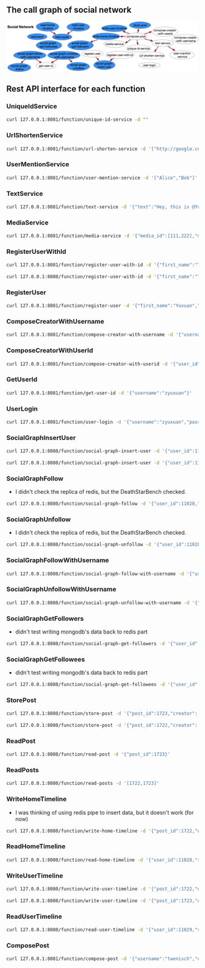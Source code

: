## The call graph of social network

![cg](call-graph.png)

## Rest API interface for each function

### UniqueIdService

```bash
curl 127.0.0.1:8081/function/unique-id-service -d ""
```

### UrlShortenService

```bash
curl 127.0.0.1:8081/function/url-shorten-service -d '["http://google.com","http://kate0115.net"]'
```

### UserMentionService

```bash
curl 127.0.0.1:8081/function/user-mention-service -d '["Alice","Bob"]'
```

### TextService

```bash
curl 127.0.0.1:8081/function/text-service -d '{"text":"Hey, this is @Yuxuan! Nice to meet you and welcome to my personal web: https://kate0115.net @twenisch"}'
```

### MediaService

```bash
curl 127.0.0.1:8081/function/media-service -d '{"media_id":[111,222],"media_type":["png","jpg"]}'
```

### RegisterUserWithId

```bash
curl 127.0.0.1:8081/function/register-user-with-id -d '{"first_name":"Tom","last_name":"Wenisch","username":"twenisch","password":"umichandgoogle","user_id":11028}'
```

```bash
curl 127.0.0.1:8080/function/register-user-with-id -d '{"first_name":"Todd","last_name":"Austin","username":"todda","password":"uwandupenn","user_id":11029}'
```

### RegisterUser

```bash
curl 127.0.0.1:8081/function/register-user -d '{"first_name":"Yuxuan","last_name":"Zhang","username":"zyuxuan","password":"umichandupenn"}'
```

### ComposeCreatorWithUsername

```bash
curl 127.0.0.1:8081/function/compose-creator-with-username -d '{"username":"zyuxuan"}'
```

### ComposeCreatorWithUserId

```bash
curl 127.0.0.1:8081/function/compose-creator-with-userid -d '{"user_id":11028,"username":"twenisch"}'
```

### GetUserId

```bash
curl 127.0.0.1:8081/function/get-user-id -d '{"username":"zyuxuan"}'
```

### UserLogin

```bash
curl 127.0.0.1:8081/function/user-login -d '{"username":"zyuxuan","password":"umichandupenn","secret":"idon'tknowwhatshouldbesecret"}'
```

### SocialGraphInsertUser

```bash
curl 127.0.0.1:8080/function/social-graph-insert-user -d '{"user_id":11028}'
```

```bash
curl 127.0.0.1:8080/function/social-graph-insert-user -d '{"user_id":11029}'
```

### SocialGraphFollow
  + I didn't check the replica of redis, but the DeathStarBench checked.

```bash
curl 127.0.0.1:8080/function/social-graph-follow -d '{"user_id":11028,"followee_id":11029}'
```

### SocialGraphUnfollow
  + I didn't check the replica of redis, but the DeathStarBench checked.

```bash
curl 127.0.0.1:8080/function/social-graph-unfollow -d '{"user_id":11028,"followee_id":11029}'
```

### SocialGraphFollowWithUsername

```bash
curl 127.0.0.1:8080/function/social-graph-follow-with-username -d '{"user_name":"twenisch","followee_name":"todda"}'
```

### SocialGraphUnfollowWithUsername

```bash
curl 127.0.0.1:8080/function/social-graph-unfollow-with-username -d '{"user_name":"twenisch","followee_name":"todda"}'
```

### SocialGraphGetFollowers
  + didn't test writing mongodb's data back to redis part

```bash
curl 127.0.0.1:8080/function/social-graph-get-followers -d '{"user_id":11029}'
```

### SocialGraphGetFollowees
  + didn't test writing mongodb's data back to redis part

```bash
curl 127.0.0.1:8080/function/social-graph-get-followees -d '{"user_id":11028}'
```

### StorePost

```bash
curl 127.0.0.1:8080/function/store-post -d '{"post_id":1723,"creator": {"user_id":11028,"username":"twenisch"},"req_id":7795,"text":"yesterday once more ","user_mentions": [],"media":[],"urls":[],"timestamp":12343249,"post_type":"POST"}'
```

```bash
curl 127.0.0.1:8080/function/store-post -d '{"post_id":1722,"creator": {"user_id":11029,"username":"todda"},"req_id":7798,"text":"Hey, this is @todda! Nice to meet you and welcome to my personal web: https://kate0115.net @tomwenisch ","user_mentions": [{"user_id":11029,"username":"todda"},{"user_id":11028,"username":"twenisch"}],"media":[],"urls":[],"timestamp":12343242,"post_type":"POST"}'
```

### ReadPost

```bash
curl 127.0.0.1:8080/function/read-post -d '{"post_id":1723}'
```

### ReadPosts

```bash
curl 127.0.0.1:8080/function/read-posts -d '[1722,1723]'
```

### WriteHomeTimeline
  + I was thinking of using redis pipe to insert data, but it doesn't work (for now)

```bash
curl 127.0.0.1:8080/function/write-home-timeline -d '{"post_id":1722,"user_id":11029,"timestamp":12343242,"user_mentions_id":[11028]}'
```

### ReadHomeTimeline

```bash
curl 127.0.0.1:8080/function/read-home-timeline -d '{"user_id":11028,"start":0,"stop":1}'
```

### WriteUserTimeline

```bash
curl 127.0.0.1:8080/function/write-user-timeline -d '{"post_id":1722,"user_id":11029,"timestamp":12343242}'
```

```bash
curl 127.0.0.1:8080/function/write-user-timeline -d '{"post_id":1723,"user_id":11028,"timestamp":12343249}'
```

### ReadUserTimeline

```bash
curl 127.0.0.1:8080/function/read-user-timeline -d '{"user_id":11029,"start":0,"stop":1}'
```

### ComposePost

```bash
curl 127.0.0.1:8081/function/compose-post -d '{"username":"twenisch","user_id":11028,"text":"Hey, this is @twenisch! Nice to meet you and welcome to my personal web: https://eecs.umich.edu/~twenisch @bobk ","media_ids":[],"media_types":[],"post_type":"POST"}"
```
